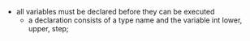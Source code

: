 
- all variables must be declared before they can be executed
    - a declaration consists of a type name and the variable
    int lower, upper, step; 